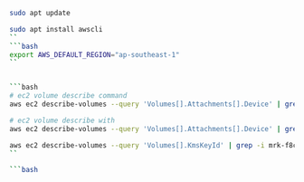 ```bash
sudo apt update
```
```bash
sudo apt install awscli
``
```bash
export AWS_DEFAULT_REGION="ap-southeast-1"
``


```bash
# ec2 volume describe command
aws ec2 describe-volumes --query 'Volumes[].Attachments[].Device' | grep xv | wc -l
```

```bash
# ec2 volume describe with
aws ec2 describe-volumes --query 'Volumes[].Attachments[].Device' | grep /dev/sdh | wc -l
```
```bash
aws ec2 describe-volumes --query 'Volumes[].KmsKeyId' | grep -i mrk-f8c8aeecd74f45ec800d2767d6408519 | wc -l
``

```bash
